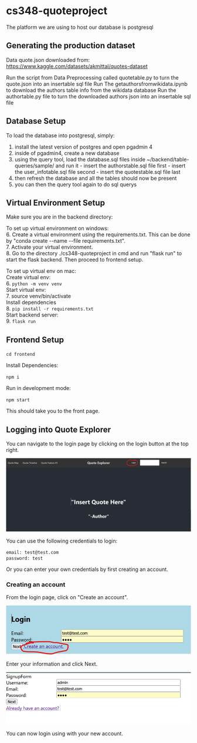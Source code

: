 # cs348-quoteproject
The platform we are using to host our database is postgresql

## Generating the production dataset
Data quote.json downloaded from:
https://www.kaggle.com/datasets/akmittal/quotes-dataset

Run the script from Data Preprocessing called quotetable.py to turn the quote.json into an insertable sql file
Run The getauthorsfromwikidata.ipynb to download the authors table info from the wikidata database
Run the authortable.py file to turn the downloaded authors json into an insertable sql file

## Database Setup
To load the database into postgresql, simply: 
  1. install the latest version of postgres and open pgadmin 4
  2. inside of pgadmin4, create a new database 
  3. using the query tool, load the database.sql files inside ~/backend/table-queries/sample/ and run it
    - insert the authorstable.sql file first
    - insert the user_infotable.sql file second
    - insert the quotestable.sql file last
  4. then refresh the database and all the tables should now be present
  5. you can then the query tool again to do sql querys

## Virtual Environment Setup
Make sure you are in the backend directory:

To set up virtual environment on windows:  
  6. Create a virtual environment using the requirements.txt. This can be done by "conda create --name <env> --file requirements.txt".  
  7. Activate your virtual environment.  
  8. Go to the directory ./cs348-quoteproject in cmd and run "flask run" to start the flask backend. Then proceed to frontend setup.   

To set up virtual env on mac:  
  Create virtual env:  
    6. `python -m venv venv`  
  Start virtual env:  
    7. source venv/bin/activate  
  Install dependencies  
    8. `pip install -r requirements.txt`  
  Start backend server:  
    9. `flask run`  

## Frontend Setup

`cd frontend`

Install Dependencies:

`npm i`

Run in development mode:

`npm start`

This should take you to the front page.
## Logging into Quote Explorer

You can navigate to the login page by clicking on the login button at the top right.

![login button circled in red](read-me-images/login_button_circled_red.png)

You can use the following credentials to login:

```
email: test@test.com
password: test
```
Or you can enter your own credentials by first creating an account.

### Creating an account

From the login page, click on "Create an account". 

![create an account](read-me-images/create_an_account.png)

Enter your information and click Next. 

![signup](read-me-images/signup_form.png)

You can now login using with your new account.
